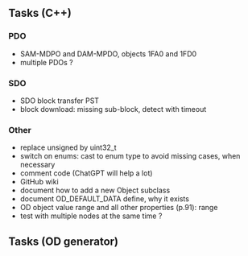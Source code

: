 ## Tasks (C++)
### PDO
- SAM-MDPO and DAM-MPDO, objects 1FA0 and 1FD0
- multiple PDOs ?

### SDO
- SDO block transfer PST
- block download: missing sub-block, detect with timeout

### Other
- replace unsigned by uint32_t
- switch on enums: cast to enum type to avoid missing cases, when necessary
- comment code (ChatGPT will help a lot)
- GitHub wiki
- document how to add a new Object subclass
- document OD_DEFAULT_DATA define, why it exists
- OD object value range and all other properties (p.91): range
- test with multiple nodes at the same time ?

## Tasks (OD generator)
